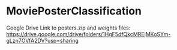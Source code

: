 # MoviePosterClassification
Google Drive Link to posters.zip and weights files: https://drive.google.com/drive/folders/1HgF5dfQkcMREjMKoSYm-gLzn7OVfA2DV?usp=sharing
